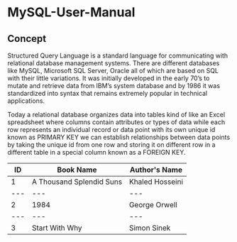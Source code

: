 # MySQL-User-Manual
## Concept 
Structured Query Language is a standard language for communicating with relational 
database management systems. There are different databases like MySQL, Microsoft SQL 
Server, Oracle all of which are based on SQL with their little variations. It was 
initially developed in the early 70’s to mutate and retrieve data from IBM’s system 
database and by 1986 it was standardized into syntax that remains extremely popular 
in technical applications. 

Today a relational database organizes data into tables kind of like an Excel spreadsheet 
where columns contain attributes or types of data while each row represents an 
individual record or data point with its own unique id known as PRIMARY KEY we 
can establish relationships between data points by taking the unique id from one row 
and storing it on different row in a different table in a special column known as a 
FOREIGN KEY.

 | ID | Book Name | Author's Name |
 ---|---|---
 | 1 | A Thousand Splendid Suns | Khaled Hosseini |
 ---|---|---
 | 2 | 1984 | George Orwell |
 ---|---|---
 | 3 | Start With Why | Simon Sinek |